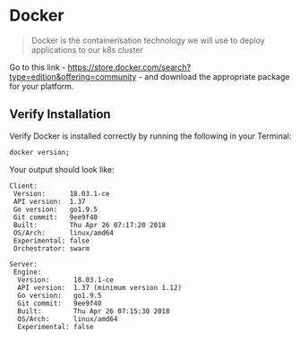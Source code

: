 # Docker
> Docker is the containerisation technology we will use to deploy applications to our k8s cluster

Go to this link - https://store.docker.com/search?type=edition&offering=community - and download the appropriate package for your platform.

## Verify Installation
Verify Docker is installed correctly by running the following in your Terminal:

```sh
docker version;
```

Your output should look like:

```
Client:
 Version:      18.03.1-ce
 API version:  1.37
 Go version:   go1.9.5
 Git commit:   9ee9f40
 Built:        Thu Apr 26 07:17:20 2018
 OS/Arch:      linux/amd64
 Experimental: false
 Orchestrator: swarm

Server:
 Engine:
  Version:      18.03.1-ce
  API version:  1.37 (minimum version 1.12)
  Go version:   go1.9.5
  Git commit:   9ee9f40
  Built:        Thu Apr 26 07:15:30 2018
  OS/Arch:      linux/amd64
  Experimental: false
```